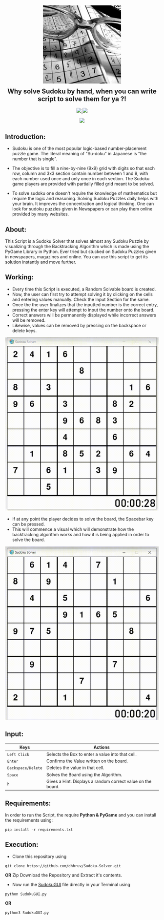<p align="center">
  <img src="https://github.com/fadebeyond/Sudoku-Solver/blob/main/assets/thumbnail.png" width="256" height="256">
  <h2 align="center" style="margin-top: -4px !important;">Why solve Sudoku by hand, when you can write script to solve them for ya ?!</h2>
  <p align="center">
    <a href="https://github.com/fadebeyond/Sudoku-Solver/blob/master/LICENSE">
      <img src="https://img.shields.io/badge/license-MIT-informational">
    </a>
    <a href="https://www.python.org/">
    	<img src="https://img.shields.io/badge/python-v3.8-informational">
    </a>
  </p>
</p>
<p align="center">
	<img src="http://ForTheBadge.com/images/badges/made-with-python.svg">
</p>

## Introduction:

- Sudoku is one of the most popular logic-based number-placement puzzle game. The literal meaning of "Su-doku" in Japanese is "the number that is single".

- The objective is to fill a nine-by-nine (9x9) grid with digits so that each row, column and 3x3 section contain number between 1 and 9, with each number used once and only once in each section. The Sudoku game players are provided with partially filled grid meant to be solved.

- To solve sudoku one doesn't require the knowledge of mathematics but require the logic and reasoning. Solving Sudoku Puzzles daily helps with your brain. It improves the concentration and logical thinking. One can look for sudoku puzzles given in Newspapers or can play them online provided by many websites.

## About:

This Script is a Sudoku Solver that solves almost any Sudoku Puzzle by visualizing through the Backtracking Algorithm which is made using the PyGame Library in Python. Ever tried but stucked on Sudoku Puzzles given in newspapers, magazines and online. You can use this script to get its solution instantly and move further.

## Working:

- Every time this Script is executed, a Random Solvable board is created.
- Now, the user can first try to attempt solving it by clicking on the cells and entering values manually. Check the Input Section for the same.
- Once the the user finalizes that the inputted number is the correct entry, pressing the enter key will attempt to input the number onto the board.
- Correct answers will be permanently displayed while incorrect answers will be removed.
- Likewise, values can be removed by pressing on the backspace or delete keys.

<p align="center">
	<img src="https://github.com/fadebeyond/Sudoku-Solver/blob/master/assets/Entering%20Values.gif">
</p>

- If at any point the player decides to solve the board, the Spacebar key can be pressed.
- This will commence a visual which will demonstrate how the backtracking algorithm works and how it is being applied in order to solve the board.

<p align="center">
	<img src="https://github.com/fadebeyond/Sudoku-Solver/blob/master/assets/Visualizer.gif">
</p>

## Input:

| Keys               | Actions                                                     |
| ------------------ | ----------------------------------------------------------- |
| `Left Click`       | Selects the Box to enter a value into that cell.            |
| `Enter`            | Confirms the Value written on the board.                    |
| `Backspace/Delete` | Deletes the value in that cell.                             |
| `Space`            | Solves the Board using the Algorithm.                       |
| `h`                | Gives a Hint. Displays a random correct value on the board. |

## Requirements:

In order to run the Script, the require **Python & PyGame** and you can install the requirements using:

```
pip install -r requirements.txt
```

## Execution:

- Clone this repository using

```
git clone https://github.com/dhhruv/Sudoku-Solver.git
```

**OR**
Zip Download the Repository and Extract it's contents.

- Now run the [SudokuGUI](https://github.com/fadebeyond/Sudoku-Solver/blob/master/SudokuGUI.py) file directly in your Terminal using

```
python SudokuGUI.py
```

**OR**

```
python3 SudokuGUI.py
```
